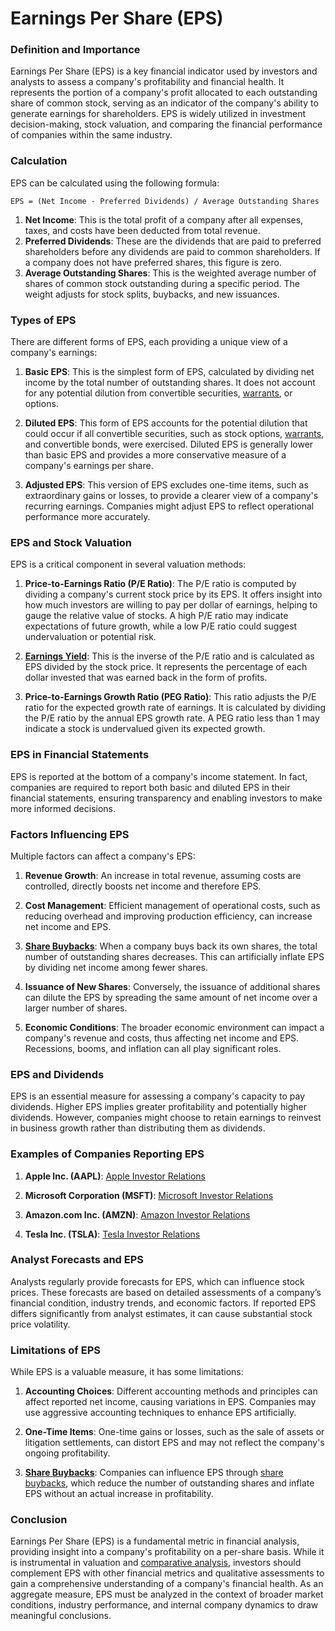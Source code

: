 # Earnings Per Share (EPS)

### Definition and Importance

Earnings Per Share (EPS) is a key financial indicator used by investors and analysts to assess a company's profitability and financial health. It represents the portion of a company's profit allocated to each outstanding share of common stock, serving as an indicator of the company's ability to generate earnings for shareholders. EPS is widely utilized in investment decision-making, stock valuation, and comparing the financial performance of companies within the same industry.

### Calculation

EPS can be calculated using the following formula:

```
EPS = (Net Income - Preferred Dividends) / Average Outstanding Shares
```

1. **Net Income**: This is the total profit of a company after all expenses, taxes, and costs have been deducted from total revenue.
2. **Preferred Dividends**: These are the dividends that are paid to preferred shareholders before any dividends are paid to common shareholders. If a company does not have preferred shares, this figure is zero.
3. **Average Outstanding Shares**: This is the weighted average number of shares of common stock outstanding during a specific period. The weight adjusts for stock splits, buybacks, and new issuances.

### Types of EPS

There are different forms of EPS, each providing a unique view of a company's earnings:

1. **Basic EPS**: This is the simplest form of EPS, calculated by dividing net income by the total number of outstanding shares. It does not account for any potential dilution from convertible securities, [warrants](../w/warrants_in_trading.md), or options.

2. **Diluted EPS**: This form of EPS accounts for the potential dilution that could occur if all convertible securities, such as stock options, [warrants](../w/warrants_in_trading.md), and convertible bonds, were exercised. Diluted EPS is generally lower than basic EPS and provides a more conservative measure of a company's earnings per share.

3. **Adjusted EPS**: This version of EPS excludes one-time items, such as extraordinary gains or losses, to provide a clearer view of a company's recurring earnings. Companies might adjust EPS to reflect operational performance more accurately.

### EPS and Stock Valuation

EPS is a critical component in several valuation methods:

1. **Price-to-Earnings Ratio (P/E Ratio)**: The P/E ratio is computed by dividing a company's current stock price by its EPS. It offers insight into how much investors are willing to pay per dollar of earnings, helping to gauge the relative value of stocks. A high P/E ratio may indicate expectations of future growth, while a low P/E ratio could suggest undervaluation or potential risk.

2. **[Earnings Yield](../e/earnings_yield.md)**: This is the inverse of the P/E ratio and is calculated as EPS divided by the stock price. It represents the percentage of each dollar invested that was earned back in the form of profits.

3. **Price-to-Earnings Growth Ratio (PEG Ratio)**: This ratio adjusts the P/E ratio for the expected growth rate of earnings. It is calculated by dividing the P/E ratio by the annual EPS growth rate. A PEG ratio less than 1 may indicate a stock is undervalued given its expected growth.

### EPS in Financial Statements

EPS is reported at the bottom of a company's income statement. In fact, companies are required to report both basic and diluted EPS in their financial statements, ensuring transparency and enabling investors to make more informed decisions.

### Factors Influencing EPS

Multiple factors can affect a company's EPS:

1. **Revenue Growth**: An increase in total revenue, assuming costs are controlled, directly boosts net income and therefore EPS.
   
2. **Cost Management**: Efficient management of operational costs, such as reducing overhead and improving production efficiency, can increase net income and EPS.

3. **[Share Buybacks](../s/share_buybacks.md)**: When a company buys back its own shares, the total number of outstanding shares decreases. This can artificially inflate EPS by dividing net income among fewer shares.

4. **Issuance of New Shares**: Conversely, the issuance of additional shares can dilute the EPS by spreading the same amount of net income over a larger number of shares.

5. **Economic Conditions**: The broader economic environment can impact a company's revenue and costs, thus affecting net income and EPS. Recessions, booms, and inflation can all play significant roles.

### EPS and Dividends

EPS is an essential measure for assessing a company's capacity to pay dividends. Higher EPS implies greater profitability and potentially higher dividends. However, companies might choose to retain earnings to reinvest in business growth rather than distributing them as dividends.

### Examples of Companies Reporting EPS

1. **Apple Inc. (AAPL)**: [Apple Investor Relations](https://investor.apple.com)
   
2. **Microsoft Corporation (MSFT)**: [Microsoft Investor Relations](https://www.microsoft.com/en-us/investor)

3. **Amazon.com Inc. (AMZN)**: [Amazon Investor Relations](https://ir.aboutamazon.com)

4. **Tesla Inc. (TSLA)**: [Tesla Investor Relations](https://ir.tesla.com)

### Analyst Forecasts and EPS

Analysts regularly provide forecasts for EPS, which can influence stock prices. These forecasts are based on detailed assessments of a company’s financial condition, industry trends, and economic factors. If reported EPS differs significantly from analyst estimates, it can cause substantial stock price volatility.

### Limitations of EPS

While EPS is a valuable measure, it has some limitations:

1. **Accounting Choices**: Different accounting methods and principles can affect reported net income, causing variations in EPS. Companies may use aggressive accounting techniques to enhance EPS artificially.

2. **One-Time Items**: One-time gains or losses, such as the sale of assets or litigation settlements, can distort EPS and may not reflect the company's ongoing profitability.

3. **[Share Buybacks](../s/share_buybacks.md)**: Companies can influence EPS through [share buybacks](../s/share_buybacks.md), which reduce the number of outstanding shares and inflate EPS without an actual increase in profitability.

### Conclusion

Earnings Per Share (EPS) is a fundamental metric in financial analysis, providing insight into a company's profitability on a per-share basis. While it is instrumental in valuation and [comparative analysis](../c/comparative_analysis.md), investors should complement EPS with other financial metrics and qualitative assessments to gain a comprehensive understanding of a company's financial health. As an aggregate measure, EPS must be analyzed in the context of broader market conditions, industry performance, and internal company dynamics to draw meaningful conclusions.
